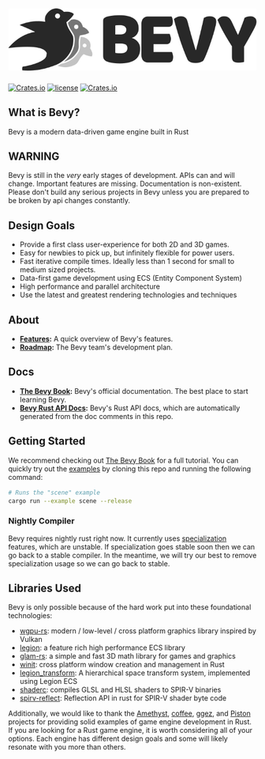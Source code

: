 # ![Bevy](assets/bevy_logo_light_small.svg)
[![Crates.io](https://img.shields.io/crates/v/bevy.svg)](https://crates.io/crates/bevy)
[![license](https://img.shields.io/badge/license-MIT-blue.svg)](https://github.com/bevyengine/bevy/LICENSE)
[![Crates.io](https://img.shields.io/crates/d/bevy.svg)](https://crates.io/crates/bevy)

## What is Bevy?

Bevy is a modern data-driven game engine built in Rust

## WARNING

Bevy is still in the _very_ early stages of development. APIs can and will change. Important features are missing. Documentation is non-existent. Please don't build any serious projects in Bevy unless you are prepared to be broken by api changes constantly.

## Design Goals

* Provide a first class user-experience for both 2D and 3D games.
* Easy for newbies to pick up, but infinitely flexible for power users.
* Fast iterative compile times. Ideally less than 1 second for small to medium sized projects.
* Data-first game development using ECS (Entity Component System)
* High performance and parallel architecture
* Use the latest and greatest rendering technologies and techniques

## About

* **[Features](https://bevyengine.org/learn/book/introduction/features):** A quick overview of Bevy's features.
* **[Roadmap](https://bevyengine.org/learn/book/contributing/roadmap):** The Bevy team's development plan.

## Docs

* **[The Bevy Book](https://bevyengine.org/learn/book):** Bevy's official documentation. The best place to start learning Bevy. 
* **[Bevy Rust API Docs](https://docs.rs/bevy):** Bevy's Rust API docs, which are automatically generated from the doc comments in this repo.

## Getting Started

We recommend checking out [The Bevy Book](https://bevyengine.org/learn/book) for a full tutorial. You can quickly try out the [examples](/examples) by cloning this repo and running the following command:

```sh
# Runs the "scene" example
cargo run --example scene --release
```

### Nightly Compiler

Bevy requires nightly rust right now. It currently uses [specialization](https://github.com/rust-lang/rfcs/blob/master/text/1210-impl-specialization.md) features, which are unstable. If specialization goes stable soon then we can go back to a stable compiler. In the meantime, we will try our best to remove specialization usage so we can go back to stable.


## Libraries Used

Bevy is only possible because of the hard work put into these foundational technologies:

* [wgpu-rs](https://github.com/gfx-rs/wgpu-rs): modern / low-level / cross platform graphics library inspired by Vulkan
* [legion](https://github.com/TomGillen/legion): a feature rich high performance ECS library
* [glam-rs](https://github.com/bitshifter/glam-rs): a simple and fast 3D math library for games and graphics
* [winit](https://github.com/rust-windowing/winit): cross platform window creation and management in Rust
* [legion_transform](https://github.com/AThilenius/legion_transform): A hierarchical space transform system, implemented using Legion ECS
* [shaderc](https://github.com/google/shaderc-rs): compiles GLSL and HLSL shaders to SPIR-V binaries
* [spirv-reflect](https://github.com/gwihlidal/spirv-reflect-rs): Reflection API in rust for SPIR-V shader byte code


Additionally, we would like to thank the [Amethyst](https://github.com/amethyst/amethyst), [coffee](https://github.com/hecrj/coffee), [ggez](https://github.com/ggez/ggez), and [Piston](https://github.com/PistonDevelopers/piston) projects for providing solid examples of game engine development in Rust. If you are looking for a Rust game engine, it is worth considering all of your options. Each engine has different design goals and some will likely resonate with you more than others. 